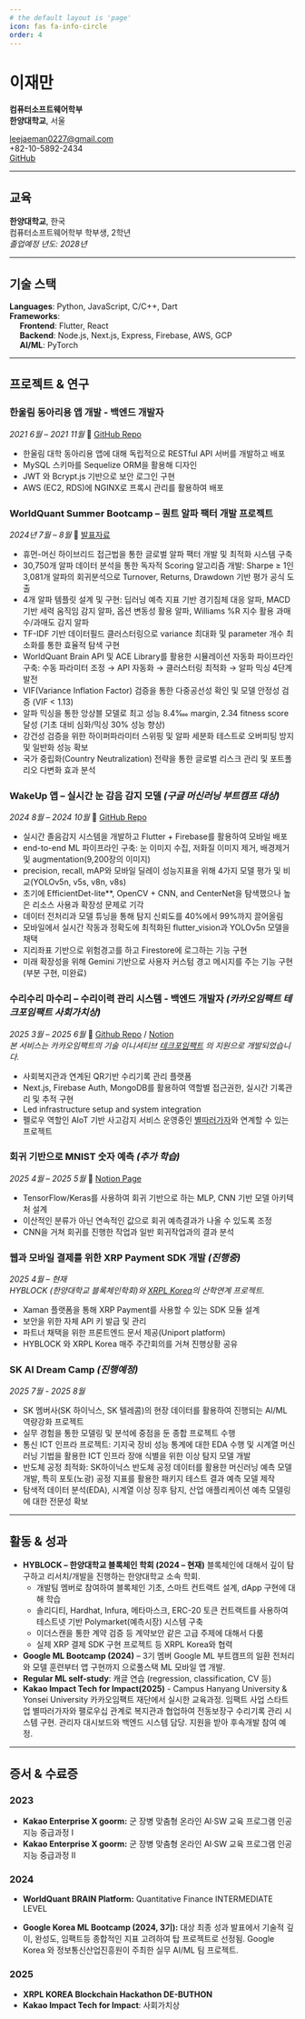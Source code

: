 ```yaml
---
# the default layout is 'page'
icon: fas fa-info-circle
order: 4
---
```


# 이재만

**컴퓨터소프트웨어학부**  
**한양대학교**, 서울  


leejaeman0227@gmail.com  
+82-10-5892-2434  
[GitHub](https://github.com/Jaemani)

---

## 교육

**한양대학교**, 한국  
컴퓨터소프트웨어학부 학부생, 2학년  
_졸업예정 년도: 2028년_

---

## 기술 스택

**Languages**: Python, JavaScript, C/C++, Dart  
**Frameworks**:  
&emsp; **Frontend**: Flutter, React  
&emsp; **Backend**: Node.js, Next.js, Express, Firebase, AWS, GCP  
&emsp; **AI/ML**: PyTorch

---

## 프로젝트 & 연구

### 한울림 동아리용 앱 개발 - 백엔드 개발자
_2021 6월 – 2021 11월_ 🔗 [GitHub Repo](https://github.com/Jaemani/Hanwoollim-Server)

- 한울림 대학 동아리용 앱에 대해 독립적으로 RESTful API 서버를 개발하고 배포
- MySQL 스키마를 Sequelize ORM을 활용해 디자인
- JWT 와 Bcrypt.js 기반으로 보안 로그인 구현
- AWS (EC2, RDS)에 NGINX로 프록시 관리를 활용하여 배포

### WorldQuant Summer Bootcamp – 퀀트 알파 팩터 개발 프로젝트
_2024년 7월 – 8월_ 🔗 [발표자료](https://drive.google.com/file/d/1LUGGo68bG_dL4U_X9qY-90_mbCCLKJF7/view?usp=sharing)

- 휴먼-머신 하이브리드 접근법을 통한 글로벌 알파 팩터 개발 및 최적화 시스템 구축
- 30,750개 알파 데이터 분석을 통한 독자적 Scoring 알고리즘 개발: Sharpe ≥ 1인 3,081개 알파의 회귀분석으로 Turnover, Returns, Drawdown 기반 평가 공식 도출
- 4개 알파 템플릿 설계 및 구현: 딥러닝 예측 지표 기반 경기침체 대응 알파, MACD 기반 세력 움직임 감지 알파, 옵션 변동성 활용 알파, Williams %R 지수 활용 과매수/과매도 감지 알파
- TF-IDF 기반 데이터필드 클러스터링으로 variance 최대화 및 parameter 개수 최소화를 통한 효율적 탐색 구현
- WorldQuant Brain API 및 ACE Library를 활용한 시뮬레이션 자동화 파이프라인 구축: 수동 파라미터 조정 → API 자동화 → 클러스터링 최적화 → 알파 믹싱 4단계 발전
- VIF(Variance Inflation Factor) 검증을 통한 다중공선성 확인 및 모델 안정성 검증 (VIF < 1.13)
- 알파 믹싱을 통한 앙상블 모델로 최고 성능 8.4‱ margin, 2.34 fitness score 달성 (기초 대비 심화/믹싱 30% 성능 향상)
- 강건성 검증을 위한 하이퍼파라미터 스위핑 및 알파 세분화 테스트로 오버피팅 방지 및 일반화 성능 확보
- 국가 중립화(Country Neutralization) 전략을 통한 글로벌 리스크 관리 및 포트폴리오 다변화 효과 분석

### WakeUp 앱 – 실시간 눈 감음 감지 모델 *(구글 머신러닝 부트캠프 대상)*
_2024 8월 – 2024 10월_ 🔗 [GitHub Repo](https://github.com/Jaemani/wakeup_app)

- 실시간 졸음감지 시스템을 개발하고 Flutter + Firebase를 활용하여 모바일 배포
- end-to-end ML 파이프라인 구축: 눈 이미지 수집, 저화질 이미지 제거, 배경제거 및 augmentation(9,200장의 이미지)
- precision, recall, mAP와 모바일 딜레이 성능지표을 위해 4가지 모델 평가 및 비교(YOLOv5n, v5s, v8n, v8s)
- 초기에 EfficientDet-lite**, OpenCV + CNN, and CenterNet을 탐색했으나 높은 리소스 사용과 확장성 문제로 기각
- 데이터 전처리과 모델 튜닝을 통해 탐지 신뢰도를 40%에서 99%까지 끌어올림
- 모바일에서 실시간 작동과 정확도에 최적화된 flutter_vision과 YOLOv5n 모델을 채택
- 지리좌표 기반으로 위험경고를 하고 Firestore에 로그하는 기능 구현
- 미래 확장성을 위해 Gemini 기반으로 사용자 커스텀 경고 메시지를 주는 기능 구현(부분 구현, 미완료)

### 수리수리 마수리 – 수리이력 관리 시스템 - 백엔드 개발자 *(카카오임팩트 테크포임팩트 사회가치상)*
_2025 3월 – 2025 6월_ 🔗 [Github Repo](https://github.com/techforimpact-archive/TFI_CAMPUS_HANYANG_25Spring_Soori-soori) / [Notion](https://jaeman-hyu.notion.site/1c4ec4b6449b80bca4f2d6413eb7e8ef?pvs=4)  
*본 서비스는 카카오임팩트의 기술 이니셔티브 [테크포임팩트](https://techforimpact.io/) 의 지원으로 개발되었습니다.*  

- 사회복지관과 연계된 QR기반 수리기록 관리 플랫폼
- Next.js, Firebase Auth, MongoDB를 활용하여 역할별 접근권한, 실시간 기록관리 및 추적 구현
- Led infrastructure setup and system integration
- 펠로우 역할인 AIoT 기반 사고감지 서비스 운영중인 [별따러가자](https://starpickers.imweb.me/)와 연계할 수 있는 프로젝트

### 회귀 기반으로 MNIST 숫자 예측 *(추가 학습)*
_2025 4월 – 2025 5월_ 🔗 [Notion Page](https://jaeman.notion.site/MNIST-via-Regression-1e95d7580ec180abaee4e429b7bb93bf?pvs=73)

- TensorFlow/Keras를 사용하여 회귀 기반으로 하는 MLP, CNN 기반 모델 아키텍처 설계
- 이산적인 분류가 아닌 연속적인 값으로 회귀 예측결과가 나올 수 있도록 조정
- CNN을 거쳐 회귀를 진행한 작업과 일반 회귀작업과의 결과 분석

### 웹과 모바일 결제를 위한 XRP Payment SDK 개발 *(진행중)*  
_2025 4월 – 현재_  
*HYBLOCK (한양대학교 블록체인학회)와 [XRPL Korea](https://www.xrplkorea.org/)의 산학연계 프로젝트.*  

- Xaman 플랫폼을 통해 XRP Payment를 사용할 수 있는 SDK 모듈 설계
- 보안을 위한 자체 API 키 발급 및 관리
- 파트너 채택을 위한 프론트엔드 문서 제공(Uniport platform)
- HYBLOCK 와 XRPL Korea 매주 주간회의를 거쳐 진행상황 공유

### SK AI Dream Camp *(진행예정)*
_2025 7월 - 2025 8월_

- SK 멤버사(SK 하이닉스, SK 텔레콤)의 현장 데이터를 활용하여 진행되는 AI/ML 역량강화 프로젝트
- 실무 경험을 통한 모델링 및 분석에 중점을 둔 종합 프로젝트 수행
- 통신 ICT 인프라 프로젝트: 기지국 장비 성능 통계에 대한 EDA 수행 및 시계열 머신러닝 기법을 활용한 ICT 인프라 장애 식별을 위한 이상 탐지 모델 개발
- 반도체 공정 최적화: SK하이닉스 반도체 공정 데이터를 활용한 머신러닝 예측 모델 개발, 특히 포토(노광) 공정 지표를 활용한 패키지 테스트 결과 예측 모델 제작
- 탐색적 데이터 분석(EDA), 시계열 이상 징후 탐지, 산업 애플리케이션 예측 모델링에 대한 전문성 확보

---

## 활동 & 성과
- **HYBLOCK – 한양대학교 블록체인 학회 (2024 – 현재)**
블록체인에 대해서 깊이 탐구하고 리서치/개발을 진행하는 한양대학교 소속 학회.
  - 개발팀 멤버로 참여하여 블록체인 기초, 스마트 컨트랙트 설계, dApp 구현에 대해 학습
  - 솔리디티, Hardhat, Infura, 메타마스크, ERC-20 토큰 컨트랙트를 사용하여 테스트넷 기반 Polymarket(예측시장) 시스템 구축
  - 이더스캔을 통한 계약 검증 등 계약보안 같은 고급 주제에 대해서 다룸
  - 실제 XRP 결제 SDK 구현 프로젝트 등 XRPL Korea와 협력
- **Google ML Bootcamp (2024)** – 3기 멤버
Google ML 부트캠프의 일환 전처리와 모델 훈련부터 앱 구현까지 으로풀스택 ML 모바일 앱 개발.
- **Regular ML self-study**: 캐글 연습 (regression, classification, CV 등)
- **Kakao Impact Tech for Impact(2025)** - Campus Hanyang University & Yonsei University
카카오임팩트 재단에서 실시한 교육과정. 임팩트 사업 스타트업 별따러가자와 팰로우십 관계로 복지관과 협업하여 전동보장구 수리기록 관리 시스템 구현. 관리자 대시보드와 백엔드 시스템 담당. 지원을 받아 후속개발 참여 예정.  

---

## 증서 & 수료증

### 2023

- **Kakao Enterprise X goorm:** 군 장병 맞춤형 온라인 AI·SW 교육 프로그램 인공지능 중급과정 I
- **Kakao Enterprise X goorm:** 군 장병 맞춤형 온라인 AI·SW 교육 프로그램 인공지능 중급과정 II

### 2024  

- **WorldQuant BRAIN Platform:** Quantitative Finance INTERMEDIATE LEVEL

- **Google Korea ML Bootcamp (2024, 3기):** 대상
최종 성과 발표에서 기술적 깊이, 완성도, 임팩트등 종합적인 지표 고려하여 탑 프로젝트로 선정됨. Google Korea 와 정보통신산업진흥원이 주최한 실무 AI/ML 팀 프로젝트.  

### 2025  

- **XRPL KOREA Blockchain Hackathon DE-BUTHON**
- **Kakao Impact Tech for Impact**: 사회가치상

